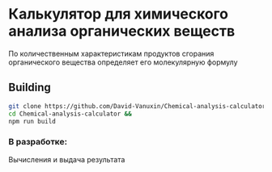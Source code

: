 # Калькулятор для химического анализа органических веществ
 
По количественным характеристикам продуктов сгорания органического вещества определяет его молекулярную формулу

## Building
```bash
git clone https://github.com/David-Vanuxin/Chemical-analysis-calculator.git &&
cd Chemical-analysis-calculator &&
npm run build
```

### В разработке:

Вычисления и выдача результата
